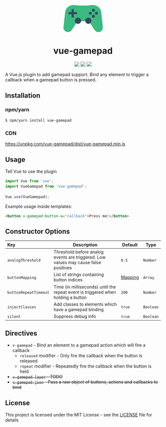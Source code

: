 <p align="center"><img width="128px" src="./assets/logo.svg" alt="Vue Gamepad logo"></p>
<h1 align="center">vue-gamepad</h1>

<p align="center">
  <img src="https://img.shields.io/travis/com/aaronkirkham/vue-gamepad.svg" />
  <img src="https://img.shields.io/github/size/aaronkirkham/vue-gamepad/dist/vue-gamepad.min.js.svg" />
  <img src="https://img.shields.io/github/license/aaronkirkham/vue-gamepad.svg" />
</p>

A Vue.js plugin to add gamepad support. Bind any element to trigger a callback when a gamepad button is pressed.

## Installation
### npm/yarn
```bash
$ npm/yarn install vue-gamepad
```

### CDN
https://unpkg.com/vue-gamepad/dist/vue-gamepad.min.js

## Usage
Tell Vue to use the plugin
```js
import Vue from 'vue';
import VueGamepad from 'vue-gamepad';

Vue.use(VueGamepad);
```

Example usage inside templates:
```html
<button v-gamepad:button-a="callback">Press me!</button>
```

## Constructor Options
|Key|Description|Default|Type|
|:---|---|---|---|
|`analogThreshold`|Threshold before analog events are triggered. Low values may cause false positives|`0.5`|`Number`|
|`buttonMapping`|List of strings containing button indices|[Mapping](lib/button-mapping.js#L1)|`Array`|
|`buttonRepeatTimeout`|Time (in milliseconds) until the repeat event is triggered when holding a button|`200`|`Number`|
|`injectClasses`|Add classes to elements which have a gamepad binding|`true`|`Boolean`|
|`silent`|Suppress debug info|`true`|`Boolean`|

## Directives
- `v-gamepad` - Bind an element to a gamepad action which will fire a callback
  - `released` modifier - Only fire the callback when the button is released
  - `repeat` modifier - Repeatedly fire the callback when the button is held
- ~~`v-gamepad-layer` - TODO~~
- ~~`v-gamepad-json` - Pass a raw object of buttons, actions and callbacks to bind~~

## License
This project is licensed under the MIT License - see the [LICENSE](LICENSE) file for details